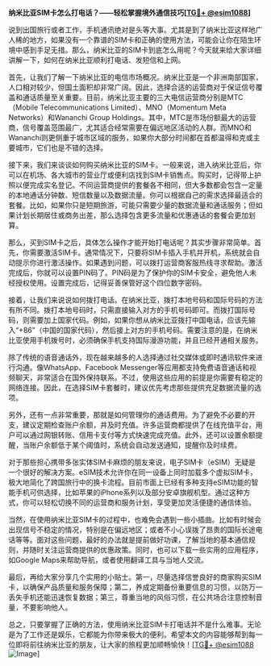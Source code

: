 **纳米比亚SIM卡怎么打电话？——轻松掌握境外通信技巧[[TG💪+ @esim1088](https://t.me/s/esim1088)]**

说到出国旅行或者工作，手机通讯绝对是头等大事。尤其是到了纳米比亚这样地广人稀的地方，如果没有一个靠谱的SIM卡和正确的使用方法，可能会让你在陌生环境中感到手足无措。那么，纳米比亚的SIM卡到底怎么用呢？今天就来给大家详细讲解一下，如何在纳米比亚顺利打电话、发短信和上网。

首先，让我们了解一下纳米比亚的电信市场概况。纳米比亚是一个非洲南部国家，人口相对较少，但国土面积却非常广阔。因此，选择合适的运营商对于保证信号覆盖和通话质量至关重要。目前，纳米比亚主要的三大电信运营商分别是MTC（Mobile Telecommunications Limited）、MNO（Momentum Meta Networks）和Wananchi Group Holdings。其中，MTC是市场份额最大的运营商，信号覆盖范围最广，尤其适合经常需要在偏远地区活动的人群。而MNO和Wananchi则更侧重于城市区域的服务，如果你大部分时间都在首都温得和克或主要城市，它们也是不错的选择。

接下来，我们来谈谈如何购买纳米比亚的SIM卡。一般来说，进入纳米比亚后，你可以在机场、各大城市的营业厅或便利店找到SIM卡销售点。购买时，记得带上护照以便完成实名登记。不同运营商提供的套餐各不相同，但大多数都会包含一定量的本地通话分钟数、短信数量以及数据流量。你可以根据自己的需求选择最适合的套餐。比如，如果你只是短期旅游，可能只需要少量的数据流量和通话服务；但如果计划长期居住或商务出差，那么选择包含更多流量和优惠通话的套餐会更加划算。

那么，买到SIM卡之后，具体怎么操作才能开始打电话呢？其实步骤非常简单。首先，你需要激活SIM卡。通常情况下，只要将SIM卡插入手机并开机，系统就会自动提示你进行激活操作。如果遇到问题，可以拨打运营商客服热线寻求帮助。激活完成后，你就可以设置PIN码了。PIN码是为了保护你的SIM卡安全，避免他人未经授权使用。设置完成后，记得妥善保管好这个四位数字密码。

接着，让我们来说说如何拨打电话。在纳米比亚，拨打本地号码和国际号码的方法有所不同。拨打本地号码时，只需直接输入对方的手机号码即可。而拨打国际号码，则需要加上国家代码。例如，如果你想从纳米比亚拨打中国电话，应该先输入“+86”（中国的国家代码），然后接上对方的手机号码。需要注意的是，在纳米比亚使用手机拨号时，必须确保手机支持国际漫游功能，并且已经开通相关服务。

除了传统的语音通话外，现在越来越多的人选择通过社交媒体或即时通讯软件来进行沟通。像WhatsApp、Facebook Messenger等应用都支持免费语音通话和视频聊天，非常适合在国外保持联系。不过，使用这些应用的前提是你需要有稳定的网络连接。因此，在选择SIM卡套餐时，建议优先考虑那些提供充足数据流量的选项。

另外，还有一点非常重要，那就是如何管理你的通话费用。为了避免不必要的开支，建议定期检查账户余额，并及时充值。许多运营商都提供了在线充值平台，用户可以通过网银转账、信用卡支付等方式快速完成充值。此外，还可以设置余额提醒，当账户余额低于某个阈值时，系统会自动发送通知，提醒你及时续费。

对于那些担心携带多张实体SIM卡麻烦的朋友来说，电子SIM卡（eSIM）无疑是一个很好的解决方案。eSIM技术允许你在同一设备上同时加载多个虚拟SIM卡，极大地简化了跨国旅行中的换卡流程。目前市面上已经有多种支持eSIM功能的智能手机可供选择，比如苹果的iPhone系列以及部分安卓旗舰机型。通过这种方式，你可以轻松切换不同的运营商和服务计划，享受更加灵活便捷的通信体验。

当然，在使用纳米比亚SIM卡的过程中，也难免会遇到一些小插曲。比如有时候会出现信号不稳定的情况，特别是在偏远地区；或者不小心误拨了昂贵的国际长途电话等等。面对这些问题，最好的办法就是提前做好功课，了解当地的基本通信规则，并随时关注运营商提供的优惠政策。同时，也可以下载一些实用的应用程序，如Google Maps来帮助导航，或者使用翻译工具与当地人交流。

最后，再给大家分享几个实用的小贴士。第一，尽量选择信誉良好的商家购买SIM卡，以确保产品质量和服务保障；第二，养成定期备份重要信息的习惯，以防万一丢失手机还能迅速恢复数据；第三，尊重当地的风俗习惯，在公共场合注意控制音量，不要影响他人。

总之，只要掌握了正确的方法，使用纳米比亚SIM卡打电话并不是什么难事。无论是为了工作还是娱乐，它都能为你带来极大的便利。希望本文的内容能够帮到每一位即将前往纳米比亚的朋友，让大家的旅程更加顺畅愉快！[[TG💪+ @esim1088](https://t.me/s/esim1088) ![Image](https://i.postimg.cc/4NQfJmqS/Snipaste-2025-05-13-00-14-12.png)]